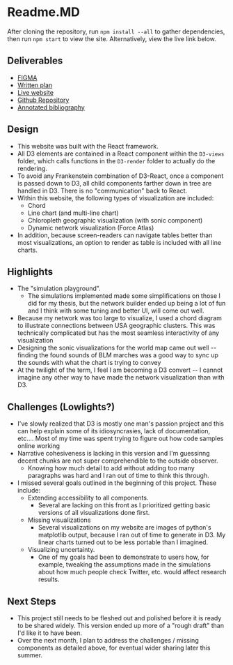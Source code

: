 # Readme.MD

After cloning the repository, run `npm install --all` to gather dependencies, then run `npm start` to view the site. Alternatively, view the live link below.

## Deliverables
* [FIGMA](https://www.figma.com/file/mOs9M5uwKTn4DVN6vus3Aa/BLM-Data-Viz?node-id=0%3A1)
* [Written plan](https://docs.google.com/document/d/1f0vWbrOFOvzdMtdBkgcXzHu2FV0qED3jIjInsNmHhHs/edit?usp=sharing)
* [Live website](https://soft-kringle-222c04.netlify.app/)
* [Github Repository](https://github.com/ray-hc/blm_data_viz)
* [Annotated bibliography](https://github.com/ray-hc/blm_data_viz/blob/main/docs/dataviz_notes.md)


## Design
* This website was built with the React framework.
* All D3 elements are contained in a React component within the `D3-views` folder, which calls functions in the `D3-render` folder to actually do the rendering.
* To avoid any Frankenstein combination of D3-React, once a component is passed down to D3, all child components farther down in tree are handled in D3. There is no "communication" back to React.
* Within this website, the following types of visualization are included:
  * Chord
  * Line chart (and multi-line chart)
  * Chloropleth geographic visualization (with sonic component)
  * Dynamic network visualization (Force Atlas)
* In addition, because screen-readers can navigate tables better than most visualizations, an option to render as table is included with all line charts.

## Highlights
* The "simulation playground". 
  * The simulations implemented made some simplifications on those I did for my thesis, but the network builder ended up being a lot of fun and I think with some tuning and better UI, will come out well.
* Because my network was too large to visualize, I used a chord diagram to illustrate connections between USA geographic clusters. This was technically complicated but has the most seamless interactivity of any visualization
* Designing the sonic visualizations for the world map came out well -- finding the found sounds of BLM marches was a good way to sync up the sounds with what the chart is trying to convey
* At the twilight of the term, I feel I am becoming a D3 convert -- I cannot imagine any other way to have made the network visualization than with D3.

## Challenges (Lowlights?)
* I've slowly realized that D3 is mostly one man's passion project and this can help explain some of its idiosyncrasies, lack of documentation, etc…. Most of my time was spent trying to figure out how code samples online working
* Narrative cohesiveness is lacking in this version and I'm guessinng decent chunks are not super comprehendible to the outside observer. 
  * Knowing how much detail to add without adding too many paragraphs was hard and I ran out of time to think this through.
* I missed several goals outlined in the beginning of this project. These include:
  * Extending accessibility to all components. 
    * Several are lacking on this front as I prioritized getting basic versions of all visualizations done first.
  * Missing visualizations
    * Several visualizations on my website are images of python's matplotlib output, because I ran out of time to generate in D3. My linear charts turned out to be less portable than I imagined.
  * Visualizing uncertainty. 
    * One of my goals had been to demonstrate to users how, for example, tweaking the assumptions made in the simulations about how much people check Twitter, etc. would affect research results.

## Next Steps
* This project still needs to be fleshed out and polished before it is ready to be shared widely. This version ended up more of a "rough draft" than I'd like it to have been.
* Over the next month, I plan to address the challenges / missing components as detailed above, for eventual wider sharing later this summer.
